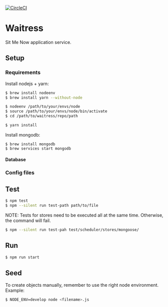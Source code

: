 [![CircleCI](https://circleci.com/gh/sitmenow/waitress/tree/master.svg?style=svg)](https://circleci.com/gh/sitmenow/waitress/tree/master)

# Waitress
Sit Me Now application service.


## Setup

### Requirements
Install nodejs + yarn:
```bash
$ brew install nodeenv
$ brew install yarn --without-node

$ nodeenv /path/to/your/envs/node
$ source /path/to/your/envs/node/bin/activate
$ cd /path/to/waitress/repo/path

$ yarn install
```

Install mongodb:
```
$ brew install mongodb
$ brew services start mongodb
```

#### Database

### Config files


## Test
```bash
$ npm test
$ npm --silent run test-path path/to/file
```

NOTE: Tests for stores need to be executed all at the same time. Otherwise,
the command will fail.

```bash
$ npm --silent run test-pah test/scheduler/stores/mongoose/
```

## Run
```bash
$ npm run start
```

## Seed
To create objects manually, remember to use the right node environment. Example:
```bash
$ NODE_ENV=develop node <filename>.js
```
